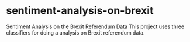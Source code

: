 # sentiment-analysis-on-brexit
Sentiment Analysis on the Brexit Referendum Data
This project uses three classifiers for doing a analysis on Brexit referendum data.
